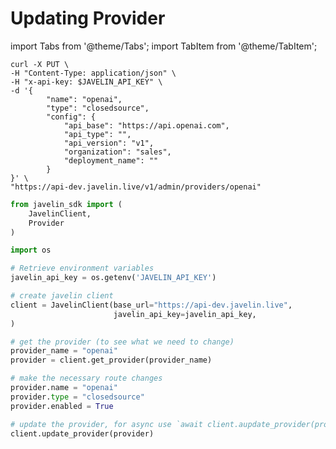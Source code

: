 # Updating Provider
import Tabs from '@theme/Tabs';
import TabItem from '@theme/TabItem';

<Tabs>
<TabItem value="shell" label="Using the API:">

```shell
curl -X PUT \
-H "Content-Type: application/json" \
-H "x-api-key: $JAVELIN_API_KEY" \
-d '{
        "name": "openai",
        "type": "closedsource",
        "config": {
            "api_base": "https://api.openai.com",
            "api_type": "",
            "api_version": "v1",
            "organization": "sales",
            "deployment_name": ""
        }
}' \
"https://api-dev.javelin.live/v1/admin/providers/openai"

```

</TabItem>

<TabItem value="py" label="In Python:">

```py
from javelin_sdk import (
    JavelinClient,
    Provider
)

import os

# Retrieve environment variables
javelin_api_key = os.getenv('JAVELIN_API_KEY')

# create javelin client
client = JavelinClient(base_url="https://api-dev.javelin.live",
                       javelin_api_key=javelin_api_key,
) 

# get the provider (to see what we need to change)
provider_name = "openai"
provider = client.get_provider(provider_name)

# make the necessary route changes
provider.name = "openai"
provider.type = "closedsource"
provider.enabled = True

# update the provider, for async use `await client.aupdate_provider(provider)`
client.update_provider(provider)

```

</TabItem>

</Tabs>
